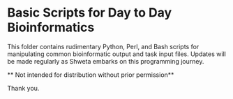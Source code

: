 # Basic Scripts for Day to Day Bioinformatics 

This folder contains rudimentary Python, Perl, and Bash scripts for manipulating common bioinformatic output and task input files. Updates will be made regularly as Shweta embarks on this programming journey. 

** Not intended for distribution without prior permission**

Thank you.
